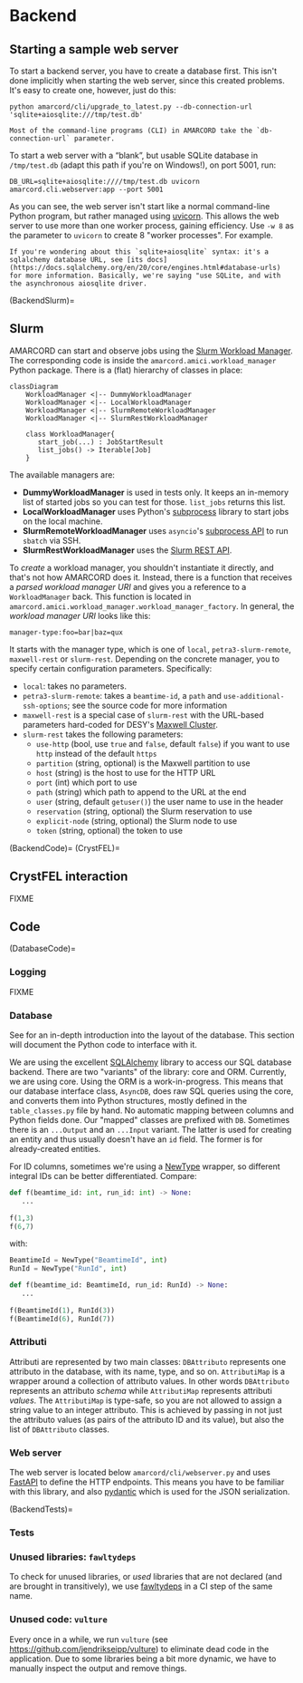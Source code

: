 # Backend
## Starting a sample web server

To start a backend server, you have to create a database first. This isn't done implicitly when starting the web server, since this created problems. It's easy to create one, however, just do this:

```
python amarcord/cli/upgrade_to_latest.py --db-connection-url 'sqlite+aiosqlite:///tmp/test.db'
```

```{sidebar}
Most of the command-line programs (CLI) in AMARCORD take the `db-connection-url` parameter.
```

To start a web server with a “blank”, but usable SQLite database in `/tmp/test.db` (adapt this path if you're on Windows!), on port 5001, run:

```
DB_URL=sqlite+aiosqlite:////tmp/test.db uvicorn amarcord.cli.webserver:app --port 5001
```

As you can see, the web server isn't start like a normal command-line Python program, but rather managed using [uvicorn](https://www.uvicorn.org/). This allows the web server to use more than one worker process, gaining efficiency. Use `-w 8` as the parameter to `uvicorn` to create 8 "worker processes". For example.

```{sidebar}
If you're wondering about this `sqlite+aiosqlite` syntax: it's a sqlalchemy database URL, see [its docs](https://docs.sqlalchemy.org/en/20/core/engines.html#database-urls) for more information. Basically, we're saying "use SQLite, and with the asynchronous aiosqlite driver.
```

(BackendSlurm)=
## Slurm
AMARCORD can start and observe jobs using the [Slurm Workload Manager](https://slurm.schedmd.com/documentation.html). The corresponding code is inside the `amarcord.amici.workload_manager` Python package. There is a (flat) hierarchy of classes in place:

```{mermaid}
classDiagram
	WorkloadManager <|-- DummyWorkloadManager
    WorkloadManager <|-- LocalWorkloadManager
    WorkloadManager <|-- SlurmRemoteWorkloadManager
    WorkloadManager <|-- SlurmRestWorkloadManager

    class WorkloadManager{
       start_job(...) : JobStartResult
       list_jobs() -> Iterable[Job]
    }
```

The available managers are:

- **DummyWorkloadManager** is used in tests only. It keeps an in-memory list of started jobs so you can test for those. `list_jobs` returns this list.
- **LocalWorkloadManager** uses Python's [subprocess](https://docs.python.org/3/library/subprocess.html) library to start jobs on the local machine.
- **SlurmRemoteWorkloadManager** uses `asyncio`'s [subprocess API](https://docs.python.org/3/library/asyncio-subprocess.html) to run `sbatch` via SSH.
- **SlurmRestWorkloadManager** uses the [Slurm REST API](https://slurm.schedmd.com/rest.html).

To *create* a workload manager, you shouldn't instantiate it directly, and that's not how AMARCORD does it. Instead, there is a function that receives a *parsed workload manager URI* and gives you a reference to a `WorkloadManager` back. This function is located in `amarcord.amici.workload_manager.workload_manager_factory`. In general, the *workload manager URI* looks like this:

```
manager-type:foo=bar|baz=qux
```

It starts with the manager type, which is one of `local`, `petra3-slurm-remote`, `maxwell-rest` or `slurm-rest`. Depending on the concrete manager, you to specify certain configuration parameters. Specifically:

- `local`: takes no parameters.
- `petra3-slurm-remote`: takes a `beamtime-id`, a `path` and `use-additional-ssh-options`; see the source code for more information
- `maxwell-rest` is a special case of `slurm-rest` with the URL-based parameters hard-coded for DESY's [Maxwell Cluster](https://confluence.desy.de/display/MXW/Maxwell+Cluster).
- `slurm-rest` takes the following parameters:
  - `use-http` (bool, use `true` and `false`, default `false`) if you want to use `http` instead of the default `https`
  - `partition` (string, optional) is the Maxwell partition to use
  - `host` (string) is the host to use for the HTTP URL
  - `port` (int) which port to use
  - `path` (string) which path to append to the URL at the end
  - `user` (string, default `getuser()`) the user name to use in the header
  - `reservation` (string, optional) the Slurm reservation to use
  - `explicit-node` (string, optional) the Slurm node to use
  - `token` (string, optional) the token to use

(BackendCode)=
(CrystFEL)=
## CrystFEL interaction
FIXME
## Code

(DatabaseCode)=
### Logging
FIXME
### Database

See [](Database) for an in-depth introduction into the layout of the database. This section will document the Python code to interface with it.

We are using the excellent [SQLAlchemy](https://www.sqlalchemy.org/) library to access our SQL database backend. There are two "variants" of the library: core and ORM. Currently, we are using core. Using the ORM is a work-in-progress. This means that our database interface class, `AsyncDB`, does raw SQL queries using the core, and converts them into Python structures, mostly defined in the `table_classes.py` file by hand. No automatic mapping between columns and Python fields done. Our "mapped" classes are prefixed with `DB`. Sometimes there is an `...Output` and an `...Input` variant. The latter is used for creating an entity and thus usually doesn't have an `id` field. The former is for already-created entities.

For ID columns, sometimes we're using a [NewType](https://mypy.readthedocs.io/en/stable/more_types.html) wrapper, so different integral IDs can be better differentiated. Compare:

```python
def f(beamtime_id: int, run_id: int) -> None:
   ...
   
f(1,3)
f(6,7)
```

with:

```python
BeamtimeId = NewType("BeamtimeId", int)
RunId = NewType("RunId", int)

def f(beamtime_id: BeamtimeId, run_id: RunId) -> None:
   ...
   
f(BeamtimeId(1), RunId(3))
f(BeamtimeId(6), RunId(7))
```

### Attributi

Attributi are represented by two main classes: `DBAttributo` represents one attributo in the database, with its name, type, and so on. `AttributiMap` is a wrapper around a collection of attributo values. In other words `DBAttributo` represents an attributo *schema* while `AttributiMap` represents attributi *values*. The `AttributiMap` is type-safe, so you are not allowed to assign a string value to an integer attributo. This is achieved by passing in not just the attributo values (as pairs of the attributo ID and its value), but also the list of `DBAttributo` classes.

### Web server

The web server is located below `amarcord/cli/webserver.py` and uses [FastAPI](https://fastapi.tiangolo.com/) to define the HTTP endpoints. This means you have to be familiar with this library, and also [pydantic](https://docs.pydantic.dev/1.10/) which is used for the JSON serialization.

(BackendTests)=
### Tests

### Unused libraries: `fawltydeps`

To check for unused libraries, or *used* libraries that are not declared (and are brought in transitively), we use [fawltydeps](https://github.com/tweag/FawltyDeps) in a CI step of the same name.

### Unused code: `vulture`

Every once in a while, we run `vulture` (see <https://github.com/jendrikseipp/vulture>) to eliminate dead code in the application. Due to some libraries being a bit more dynamic, we have to manually inspect the output and remove things.
